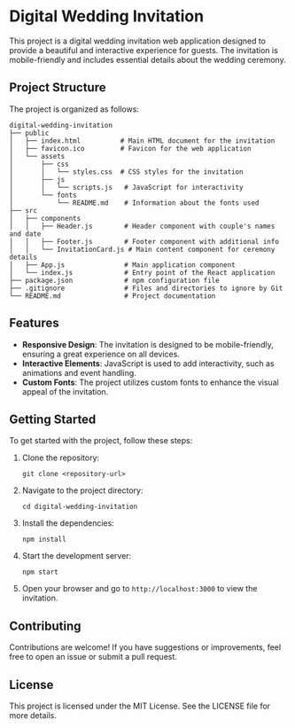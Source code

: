# Digital Wedding Invitation

This project is a digital wedding invitation web application designed to provide a beautiful and interactive experience for guests. The invitation is mobile-friendly and includes essential details about the wedding ceremony.

## Project Structure

The project is organized as follows:

```
digital-wedding-invitation
├── public
│   ├── index.html          # Main HTML document for the invitation
│   ├── favicon.ico         # Favicon for the web application
│   └── assets
│       ├── css
│       │   └── styles.css  # CSS styles for the invitation
│       ├── js
│       │   └── scripts.js   # JavaScript for interactivity
│       └── fonts
│           └── README.md    # Information about the fonts used
├── src
│   ├── components
│   │   ├── Header.js        # Header component with couple's names and date
│   │   ├── Footer.js        # Footer component with additional info
│   │   └── InvitationCard.js # Main content component for ceremony details
│   ├── App.js               # Main application component
│   └── index.js             # Entry point of the React application
├── package.json             # npm configuration file
├── .gitignore               # Files and directories to ignore by Git
└── README.md                # Project documentation
```

## Features

- **Responsive Design**: The invitation is designed to be mobile-friendly, ensuring a great experience on all devices.
- **Interactive Elements**: JavaScript is used to add interactivity, such as animations and event handling.
- **Custom Fonts**: The project utilizes custom fonts to enhance the visual appeal of the invitation.

## Getting Started

To get started with the project, follow these steps:

1. Clone the repository:
   ```
   git clone <repository-url>
   ```

2. Navigate to the project directory:
   ```
   cd digital-wedding-invitation
   ```

3. Install the dependencies:
   ```
   npm install
   ```

4. Start the development server:
   ```
   npm start
   ```

5. Open your browser and go to `http://localhost:3000` to view the invitation.

## Contributing

Contributions are welcome! If you have suggestions or improvements, feel free to open an issue or submit a pull request.

## License

This project is licensed under the MIT License. See the LICENSE file for more details.